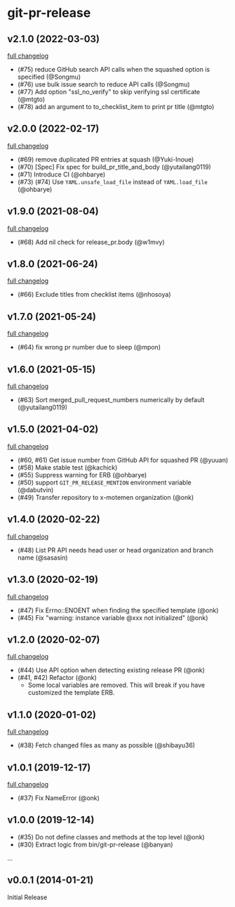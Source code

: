 # git-pr-release

## v2.1.0 (2022-03-03)

[full changelog](https://github.com/x-motemen/git-pr-release/compare/v2.0.0...v2.1.0)

* (#75) reduce GitHub search API calls when the squashed option is specified (@Songmu)
* (#76) use bulk issue search to reduce API calls (@Songmu)
* (#77) Add option "ssl_no_verify" to skip verifying ssl certificate (@mtgto)
* (#78) add an argument to to_checklist_item to print pr title (@mtgto)

## v2.0.0 (2022-02-17)

[full changelog](https://github.com/x-motemen/git-pr-release/compare/v1.9.0...v2.0.0)

* (#69) remove duplicated PR entries at squash (@Yuki-Inoue)
* (#70) [Spec] Fix spec for build_pr_title_and_body (@yutailang0119)
* (#71) Introduce CI (@ohbarye)
* (#73) (#74) Use `YAML.unsafe_load_file` instead of `YAML.load_file` (@ohbarye)

## v1.9.0 (2021-08-04)

[full changelog](https://github.com/x-motemen/git-pr-release/compare/v1.8.0...v1.9.0)

* (#68) Add nil check for release\_pr.body (@w1mvy)

## v1.8.0 (2021-06-24)

[full changelog](https://github.com/x-motemen/git-pr-release/compare/v1.7.0...v1.8.0)

* (#66) Exclude titles from checklist items (@nhosoya)

## v1.7.0 (2021-05-24)

[full changelog](https://github.com/x-motemen/git-pr-release/compare/v1.6.0...v1.7.0)

* (#64) fix wrong pr number due to sleep (@mpon)

## v1.6.0 (2021-05-15)

[full changelog](https://github.com/x-motemen/git-pr-release/compare/v1.5.0...v1.6.0)

* (#63) Sort merged_pull_request_numbers numerically by default (@yutailang0119)

## v1.5.0 (2021-04-02)

[full changelog](https://github.com/x-motemen/git-pr-release/compare/v1.4.0...v1.5.0)

* (#60, #61) Get issue number from GitHub API for squashed PR (@yuuan)
* (#58) Make stable test (@kachick)
* (#55) Suppress warning for ERB (@ohbarye)
* (#50) support `GIT_PR_RELEASE_MENTION` environment variable (@dabutvin)
* (#49) Transfer repository to x-motemen organization (@onk)

## v1.4.0 (2020-02-22)

[full changelog](https://github.com/x-motemen/git-pr-release/compare/v1.3.0...v1.4.0)

* (#48) List PR API needs head user or head organization and branch name (@sasasin)

## v1.3.0 (2020-02-19)

[full changelog](https://github.com/x-motemen/git-pr-release/compare/v1.2.0...v1.3.0)

* (#47) Fix Errno::ENOENT when finding the specified template (@onk)
* (#45) Fix "warning: instance variable @xxx not initialized" (@onk)

## v1.2.0 (2020-02-07)

[full changelog](https://github.com/x-motemen/git-pr-release/compare/v1.1.0...v1.2.0)

* (#44) Use API option when detecting existing release PR (@onk)
* (#41, #42) Refactor (@onk)
  - Some local variables are removed. This will break if you have customized the template ERB.

## v1.1.0 (2020-01-02)

[full changelog](https://github.com/x-motemen/git-pr-release/compare/v1.0.1...v1.1.0)

* (#38) Fetch changed files as many as possible (@shibayu36)

## v1.0.1 (2019-12-17)

[full changelog](https://github.com/x-motemen/git-pr-release/compare/v1.0.0...v1.0.1)

* (#37) Fix NameError (@onk)

## v1.0.0 (2019-12-14)

* (#35) Do not define classes and methods at the top level (@onk)
* (#30) Extract logic from bin/git-pr-release (@banyan)

...

## v0.0.1 (2014-01-21)

Initial Release
